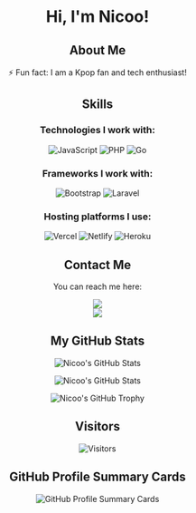<div align="center">

# Hi, I'm Nicoo!

## About Me

⚡ Fun fact: I am a Kpop fan and tech enthusiast!

## Skills

### Technologies I work with:

<p align="center">
<img src="https://img.shields.io/badge/-JavaScript-black?style=flat-square&logo=javascript" alt="JavaScript">
<img src="https://img.shields.io/badge/-PHP-black?style=flat-square&logo=php" alt="PHP">
<img src="https://img.shields.io/badge/-Go-black?style=flat-square&logo=go" alt="Go">
</p>

### Frameworks I work with:

<p align="center">
<img src="https://img.shields.io/badge/-Bootstrap-black?style=flat-square&logo=bootstrap" alt="Bootstrap">
<img src="https://img.shields.io/badge/-Laravel-black?style=flat-square&logo=laravel" alt="Laravel">
</p>

### Hosting platforms I use:

<p align="center">
<img src="https://img.shields.io/badge/-Vercel-black?style=flat-square&logo=vercel" alt="Vercel">
<img src="https://img.shields.io/badge/-Netlify-black?style=flat-square&logo=netlify" alt="Netlify">
<img src="https://img.shields.io/badge/-Heroku-black?style=flat-square&logo=heroku" alt="Heroku">
</p>

## Contact Me

You can reach me here:

<p align="center">
<a href="mailto:dahyunisme@gmail.com"><img src="https://img.shields.io/badge/Email-dahyunisme%40gmail.com-red?style=flat-square&logo=gmail"></a><br>
<a href="https://instagram.com/0xwazirnico_" target="_blank"><img src="https://img.shields.io/badge/Instagram-%400xwazirnico__-blueviolet?style=flat-square&logo=instagram"></a>
</p>

## My GitHub Stats

<p align="center">
<img src="https://github-readme-stats.vercel.app/api?username=rikurunico&show_icons=true&theme=midnight-purple" alt="Nicoo's GitHub Stats">
</p>

<p align="center">
<img src="https://github-readme-streak-stats.herokuapp.com/?user=rikurunico&theme=midnight-purple&hide_border=false" alt="Nicoo's GitHub Stats">
</p>

<p align="center">
<img src="https://github-profile-trophy.vercel.app/?username=rikurunico&theme=oldie&no-bg=true&column=3&margin-w=15&margin-h=15" alt="Nicoo's GitHub Trophy">
</p>

## Visitors

<p align="center">
<img src="https://count.getloli.com/get/@rikurunico-github-readme?theme=rule34" alt="Visitors">
</p>

## GitHub Profile Summary Cards

<p align="center">
<img src="https://github-profile-summary-cards.vercel.app/api/cards/profile-details?username=rikurunico&theme=github_dark" alt="GitHub Profile Summary Cards">
</p>

</div>
